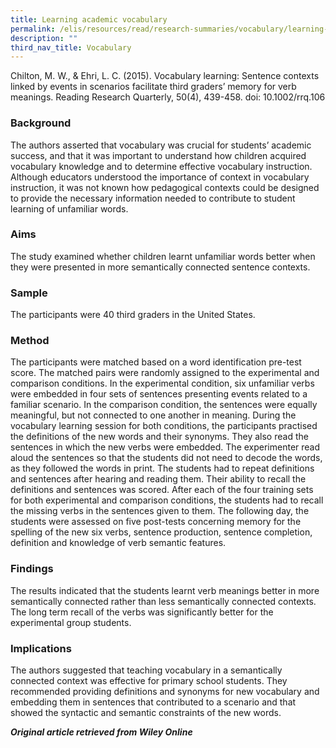 ```yaml
---
title: Learning academic vocabulary
permalink: /elis/resources/read/research-summaries/vocabulary/learning-academic-vocabulary/
description: ""
third_nav_title: Vocabulary
---
```

Chilton, M. W., & Ehri, L. C. (2015). Vocabulary learning: Sentence contexts linked by events in scenarios facilitate third graders’ memory for verb meanings. Reading Research Quarterly, 50(4), 439-458. doi: 10.1002/rrq.106

### Background

The authors asserted that vocabulary was crucial for students’ academic success, and that it was important to understand how children acquired vocabulary knowledge and to determine effective vocabulary instruction. Although educators understood the importance of context in vocabulary instruction, it was not known how pedagogical contexts could be designed to provide the necessary information needed to contribute to student learning of unfamiliar words.

### Aims

The study examined whether children learnt unfamiliar words better when they were presented in more semantically connected sentence contexts.

### Sample

The participants were 40 third graders in the United States.

### Method

The participants were matched based on a word identification pre-test score. The matched pairs were randomly assigned to the experimental and comparison conditions. In the experimental condition, six unfamiliar verbs were embedded in four sets of sentences presenting events related to a familiar scenario. In the comparison condition, the sentences were equally meaningful, but not connected to one another in meaning. During the vocabulary learning session for both conditions, the participants practised the definitions of the new words and their synonyms. They also read the sentences in which the new verbs were embedded. The experimenter read aloud the sentences so that the students did not need to decode the words, as they followed the words in print. The students had to repeat definitions and sentences after hearing and reading them. Their ability to recall the definitions and sentences was scored. After each of the four training sets for both experimental and comparison conditions, the students had to recall the missing verbs in the sentences given to them. The following day, the students were assessed on five post-tests concerning memory for the spelling of the new six verbs, sentence production, sentence completion, definition and knowledge of verb semantic features.

### Findings

The results indicated that the students learnt verb meanings better in more semantically connected rather than less semantically connected contexts. The long term recall of the verbs was significantly better for the experimental group students.

### Implications

The authors suggested that teaching vocabulary in a semantically connected context was effective for primary school students. They recommended providing definitions and synonyms for new vocabulary and embedding them in sentences that contributed to a scenario and that showed the syntactic and semantic constraints of the new words.


_**Original article retrieved from Wiley Online**_